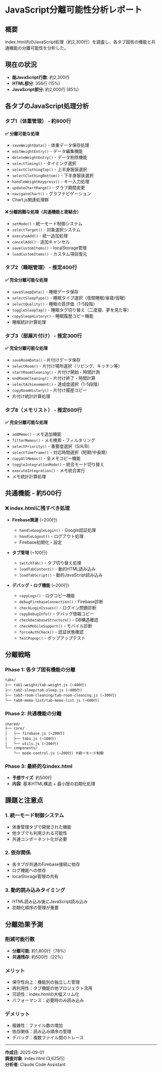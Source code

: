 # JavaScript分離可能性分析レポート

## 概要
index.html内のJavaScript処理（約2,300行）を調査し、各タブ固有の機能と共通機能の分離可能性を分析した。

## 現在の状況
- **総JavaScript行数**: 約2,300行
- **HTML部分**: 356行 (15%)
- **JavaScript部分**: 約2,000行 (85%)

## 各タブのJavaScript処理分析

### タブ1（体重管理） - 約800行

#### ✅ 分離可能な処理
- `saveWeightData()` - 体重データ保存処理
- `editWeightEntry()` - データ編集機能
- `deleteWeightEntry()` - データ削除機能
- `selectTiming()` - タイミング選択
- `selectClothingTop()` - 上半身服装選択
- `selectClothingBottom()` - 下半身服装選択
- `handleWeightKeypress()` - キー入力処理
- `updateChartRange()` - グラフ期間変更
- `navigateChart()` - グラフナビゲーション
- Chart.js関連処理群

#### ❌ 分離困難な処理（共通機能と密結合）
- `setMode()` - 統一モード制御システム
- `selectTarget()` - 対象選択システム
- `executeAdd()` - 統一追加処理
- `cancelAdd()` - 追加キャンセル
- `saveCustomItems()` - localStorage管理
- `loadCustomItems()` - カスタム項目復元

### タブ2（睡眠管理） - 推定400行

#### ✅ 完全分離可能な処理
- `saveSleepData()` - 睡眠データ保存
- `selectSleepType()` - 睡眠タイプ選択（夜間睡眠/昼寝/仮眠）
- `selectQuality()` - 睡眠の質評価（1-5段階）
- `toggleSleepTag()` - 睡眠タグ切り替え（二度寝、夢を見た等）
- `copySleepHistory()` - 睡眠履歴コピー機能
- 睡眠統計計算処理

### タブ3（部屋片付け） - 推定300行

#### ✅ 完全分離可能な処理
- `saveRoomData()` - 片付けデータ保存
- `selectRoom()` - 片付け場所選択（リビング、キッチン等）
- `startRoomCleaning()` - 片付け開始・時間計測
- `endRoomCleaning()` - 片付け終了・時間計算
- `selectAchievement()` - 達成度選択（1-5段階）
- `copyRoomHistory()` - 片付け履歴コピー
- 片付け統計計算処理

### タブ8（メモリスト） - 推定600行

#### ✅ 完全分離可能な処理
- `addMemo()` - メモ追加機能
- `filterMemos()` - メモ検索・フィルタリング
- `selectPriority()` - 重要度選択（S/A/B）
- `selectTimeframe()` - 対応時間選択（短期/中長期）
- `copyAllMemos()` - 全メモコピー機能
- `toggleIntegrationMode()` - 統合モード切り替え
- `executeIntegration()` - メモ統合実行
- メモ統計計算処理

## 共通機能 - 約500行

### ❌ index.htmlに残すべき処理
- **Firebase関連** (~200行)
  - `handleGoogleLogin()` - Google認証処理
  - `handleLogout()` - ログアウト処理
  - Firebase初期化・設定

- **タブ管理** (~100行)
  - `switchTab()` - タブ切り替え処理
  - `loadTabContent()` - 動的HTML読み込み
  - `loadTabScript()` - 動的JavaScript読み込み

- **デバッグ・ログ機能** (~200行)
  - `copyLogs()` - ログコピー機能
  - `debugFirebaseConnection()` - Firebase診断
  - `checkLoginIssues()` - ログイン問題診断
  - `copyDebugInfo()` - デバッグ情報コピー
  - `checkDatabaseStructure()` - DB構造確認
  - `checkMobileSupport()` - モバイル診断
  - `forceAuthCheck()` - 認証状態確認
  - `testPopup()` - ポップアップテスト

## 分離戦略

### Phase 1: 各タブ固有機能の分離
```
tabs/
├── tab1-weight/tab-weight.js (~400行)
├── tab2-sleep/tab-sleep.js (~400行) 
├── tab3-room-cleaning/tab-room-cleaning.js (~300行)
└── tab8-memo-list/tab-memo-list.js (~600行)
```

### Phase 2: 共通機能の分離
```
shared/
├── core/
│   ├── firebase.js (~200行)
│   ├── tabs.js (~100行)
│   └── utils.js (~200行)
└── components/
    └── mode-control.js (~200行) ※統一モード制御
```

### Phase 3: 最終的なindex.html
- **予想サイズ**: 約500行
- **内容**: 基本HTML構造 + 最小限の初期化処理

## 課題と注意点

### 1. 統一モード制御システム
- 体重管理タブで開発された機能
- 他タブでも利用される可能性
- 共通コンポーネント化が必要

### 2. 依存関係
- 各タブが共通のFirebase接続に依存
- ログ機能への依存
- localStorage管理の共有

### 3. 動的読み込みタイミング
- HTML読み込み後にJavaScript読み込み
- 初期化順序の管理が重要

## 分離効果予測

### 削減可能行数
- **分離可能**: 約1,800行（78%）
- **共通残存**: 約500行（22%）

### メリット
- 保守性向上：機能別の独立した管理
- 再利用性：タブ機能の他プロジェクト流用
- 可読性：index.htmlの大幅スリム化
- パフォーマンス：必要時のみ読み込み

### デメリット
- 複雑性：ファイル数の増加
- 依存関係：読み込み順序の管理
- デバッグ：複数ファイル間のトレース

---

**作成日**: 2025-09-01  
**調査対象**: index.html (3,625行)  
**分析者**: Claude Code Assistant